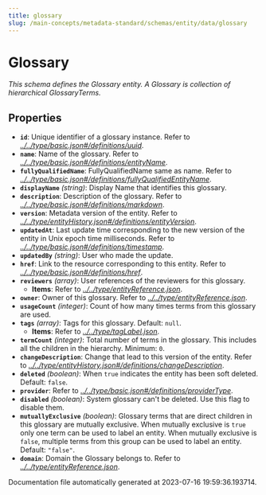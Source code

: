 ```yaml
---
title: glossary
slug: /main-concepts/metadata-standard/schemas/entity/data/glossary
---
```


# Glossary

*This schema defines the Glossary entity. A Glossary is collection of hierarchical GlossaryTerms.*

## Properties

- **`id`**: Unique identifier of a glossary instance. Refer to *[../../type/basic.json#/definitions/uuid](#/../type/basic.json#/definitions/uuid)*.
- **`name`**: Name of the glossary. Refer to *[../../type/basic.json#/definitions/entityName](#/../type/basic.json#/definitions/entityName)*.
- **`fullyQualifiedName`**: FullyQualifiedName same as name. Refer to *[../../type/basic.json#/definitions/fullyQualifiedEntityName](#/../type/basic.json#/definitions/fullyQualifiedEntityName)*.
- **`displayName`** *(string)*: Display Name that identifies this glossary.
- **`description`**: Description of the glossary. Refer to *[../../type/basic.json#/definitions/markdown](#/../type/basic.json#/definitions/markdown)*.
- **`version`**: Metadata version of the entity. Refer to *[../../type/entityHistory.json#/definitions/entityVersion](#/../type/entityHistory.json#/definitions/entityVersion)*.
- **`updatedAt`**: Last update time corresponding to the new version of the entity in Unix epoch time milliseconds. Refer to *[../../type/basic.json#/definitions/timestamp](#/../type/basic.json#/definitions/timestamp)*.
- **`updatedBy`** *(string)*: User who made the update.
- **`href`**: Link to the resource corresponding to this entity. Refer to *[../../type/basic.json#/definitions/href](#/../type/basic.json#/definitions/href)*.
- **`reviewers`** *(array)*: User references of the reviewers for this glossary.
  - **Items**: Refer to *[../../type/entityReference.json](#/../type/entityReference.json)*.
- **`owner`**: Owner of this glossary. Refer to *[../../type/entityReference.json](#/../type/entityReference.json)*.
- **`usageCount`** *(integer)*: Count of how many times terms from this glossary are used.
- **`tags`** *(array)*: Tags for this glossary. Default: `null`.
  - **Items**: Refer to *[../../type/tagLabel.json](#/../type/tagLabel.json)*.
- **`termCount`** *(integer)*: Total number of terms in the glossary. This includes all the children in the hierarchy. Minimum: `0`.
- **`changeDescription`**: Change that lead to this version of the entity. Refer to *[../../type/entityHistory.json#/definitions/changeDescription](#/../type/entityHistory.json#/definitions/changeDescription)*.
- **`deleted`** *(boolean)*: When `true` indicates the entity has been soft deleted. Default: `false`.
- **`provider`**: Refer to *[../../type/basic.json#/definitions/providerType](#/../type/basic.json#/definitions/providerType)*.
- **`disabled`** *(boolean)*: System glossary can't be deleted. Use this flag to disable them.
- **`mutuallyExclusive`** *(boolean)*: Glossary terms that are direct children in this glossary are mutually exclusive. When mutually exclusive is `true` only one term can be used to label an entity. When mutually exclusive is `false`, multiple terms from this group can be used to label an entity. Default: `"false"`.
- **`domain`**: Domain the Glossary belongs to. Refer to *[../../type/entityReference.json](#/../type/entityReference.json)*.


Documentation file automatically generated at 2023-07-16 19:59:36.193714.
